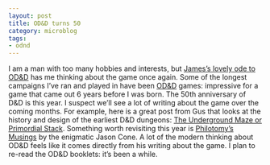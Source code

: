 ```yaml
---
layout: post
title: OD&D turns 50
category: microblog
tags:
- odnd
---
```


I am a man with too many hobbies and interests, but [James’s lovely ode to OD&D][fountainhead] has me thinking about the game once again. Some of the longest campaigns I’ve ran and played in have been [OD&D][odnd] games: impressive for a game that came out 6 years before I was born. The 50th anniversary of D&D is this year. I suspect we’ll see a lot of writing about the game over the coming months. For example, here is a great post from Gus that looks at the history and design of the earliest D&D dungeons: [The Underground Maze or Primordial Stack][umps]. Something worth revisiting this year is [Philotomy’s Musings][pm] by the enigmatic Jason Cone. A lot of the modern thinking about OD&D feels like it comes directly from his writing about the game. I plan to re-read the OD&D booklets: it’s been a while.

[fountainhead]: http://grognardia.blogspot.com/2024/01/fountainhead.html
[odnd]: https://save.vs.totalpartykill.ca/tag/odnd/
[umps]: https://alldeadgenerations.blogspot.com/2024/01/the-underground-maze.html
[pm]: http://save.vs.totalpartykill.ca/grab-bag/philotomy/

